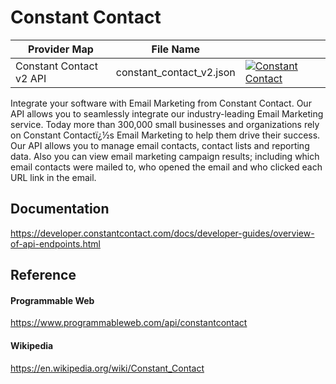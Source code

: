 # Constant Contact

| Provider Map | File Name | |
|------------------------------|------------------------------|--------------------------------------------------------------------------------------------------------------------------------------------------------------------------------------------------------------------------------------------------------------------|
| Constant Contact v2 API | constant_contact_v2.json | [![Constant Contact](https://d233zlhvpze22y.cloudfront.net/github/bitscoopaddbuttonxsmall.png)](https://bitscoop.com/maps/create?source=https://raw.githubusercontent.com/bitscooplabs/provider-maps/master/constant_contact/constant_contact_v2.json) |

Integrate your software with Email Marketing from Constant Contact. Our API allows you to seamlessly integrate our industry-leading Email Marketing service. Today more than 300,000 small businesses and organizations rely on Constant Contactï¿½s Email Marketing to help them drive their success. Our API allows you to manage email contacts, contact lists and reporting data. Also you can view email marketing campaign results; including which email contacts were mailed to, who opened the email and who clicked each URL link in the email.

## Documentation
https://developer.constantcontact.com/docs/developer-guides/overview-of-api-endpoints.html

## Reference

#### Programmable Web
https://www.programmableweb.com/api/constantcontact

#### Wikipedia
https://en.wikipedia.org/wiki/Constant_Contact
